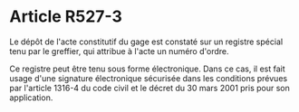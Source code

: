 # Article R527-3

Le dépôt de l'acte constitutif du gage est constaté sur un registre spécial tenu par le greffier, qui attribue à l'acte un numéro d'ordre.

Ce registre peut être tenu sous forme électronique. Dans ce cas, il est fait usage d'une signature électronique sécurisée dans les conditions prévues par l'article 1316-4 du code civil et le décret du 30 mars 2001 pris pour son application.
